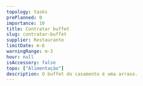 ```yaml
---
topology: tasks
prePlanned: 0
importance: 10
title: Contratar buffet
slug: contratar-buffet
supplier: Restaurante
limitDate: m-6
warningRange: m-3
hour: null
isAccessory: false
topo: ["Alimentação"]
description: O buffet do casamento é uma arraso.
---
```

